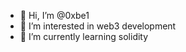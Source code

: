 - 👋 Hi, I’m @0xbe1
- 👀 I’m interested in web3 development
- 🌱 I’m currently learning solidity

<!---
0xbe1/0xbe1 is a ✨ special ✨ repository because its `README.md` (this file) appears on your GitHub profile.
You can click the Preview link to take a look at your changes.
--->
